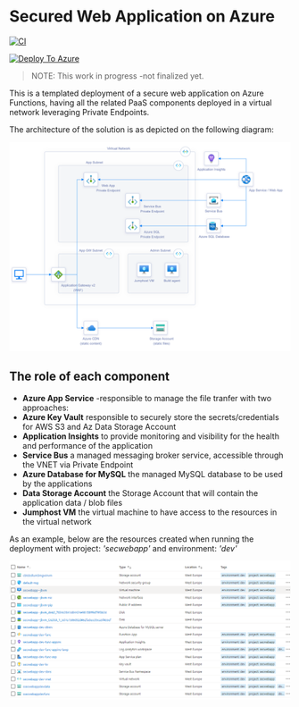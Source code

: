 # Secured Web Application on Azure
[![CI](https://github.com/nianton/azure-secure-website/actions/workflows/main.yml/badge.svg)](https://github.com/nianton/azure-secure-website/actions/workflows/main.yml)

[![Deploy To Azure](https://aka.ms/deploytoazurebutton)](https://portal.azure.com/#create/Microsoft.Template/uri/https%3A%2F%2Fraw.githubusercontent.com%2Fnianton%2Fazure-secure-website%2Fmain%2Fdeploy%2Fazure.deploy.json)

> NOTE: This work in progress -not finalized yet.

This is a templated deployment of a secure web application on Azure Functions, having all the related PaaS components deployed in a virtual network leveraging Private Endpoints.

The architecture of the solution is as depicted on the following diagram:

![Artitectural Diagram](./assets/azure-diagram.png?raw=true)

## The role of each component
* **Azure App Service** -responsible to manage the file tranfer with two approaches:
* **Azure Key Vault** responsible to securely store the secrets/credentials for AWS S3 and Az Data Storage Account
* **Application Insights** to provide monitoring and visibility for the health and performance of the application
* **Service Bus** a managed messaging broker service, accessible through the VNET via Private Endpoint
* **Azure Database for MySQL** the managed MySQL database to be used by the applications
* **Data Storage Account** the Storage Account that will contain the application data / blob files
* **Jumphost VM** the virtual machine to have access to the resources in the virtual network

As an example, below are the resources created when running the deployment with project: *'secwebapp'* and environment: *'dev'*

![Artitectural Diagram](./assets/azure-resources.png?raw=true)
